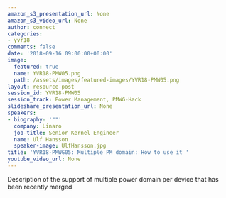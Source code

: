 ```yaml
---
amazon_s3_presentation_url: None
amazon_s3_video_url: None
author: connect
categories:
- yvr18
comments: false
date: '2018-09-16 09:00:00+00:00'
image:
  featured: true
  name: YVR18-PMW05.png
  path: /assets/images/featured-images/YVR18-PMW05.png
layout: resource-post
session_id: YVR18-PMW05
session_track: Power Management, PMWG-Hack
slideshare_presentation_url: None
speakers:
- biography: '""'
  company: Linaro
  job-title: Senior Kernel Engineer
  name: Ulf Hansson
  speaker-image: UlfHansson.jpg
title: 'YVR18-PMWG05: Multiple PM domain: How to use it '
youtube_video_url: None
---
```


Description of the support of multiple power domain per device that has been recently merged